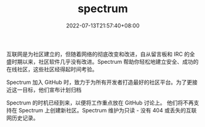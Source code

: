 ﻿---
weight: 
title: "spectrum"
description: "互联网是为社区建立的，但随着网络的彻底改变和改进，自从留言板和 IRC 的全盛时期以来，社区软件几乎没有改进"
date: 2022-07-13T21:57:40+08:00
lastmod: 2022-07-13T16:45:40+08:00
draft: false
authors: ["浮尘"]
featuredImage: "spectrum.jpg"
link: "https://spectrum.chat/"
tags: ["元宇宙社区","spectrum"]
categories: ["navigation"]
navigation: ["元宇宙社区"]
lightgallery: true
toc: true
pinned: false
recommend: false
recommend1: false
---
互联网是为社区建立的，但随着网络的彻底改变和改进，自从留言板和 IRC 的全盛时期以来，社区软件几乎没有改进。Spectrum 帮助你轻松地建立安全、成功的在线社区，这些社区经得起时间考验。

Spectrum 加入 GitHub 时，致力于为所有开发者打造最好的社区平台。为了更接近这一目标，他们宣布计划归档 

Spectrum 的时机已经到来，以便将工作重点放在 GitHub 讨论上。
他们将不再支持在 Spectrum 上创建新社区。Spectrum 维护为只读 - 没有 404 或丢失的互联网历史记录。